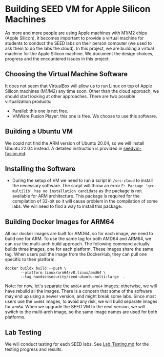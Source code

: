 # Building SEED VM for Apple Silicon Machines

As more and more people are using Apple machines with M1/M2
chips (Apple Silicon), it becomes important to provide 
a virtual machine for students to conduct the SEED labs 
on their person computer (we used to ask them to
do the labs the cloud). In this project, we are building 
a virtual machine for the Apple Silicon machine. 
We document the design choices, progress and the encountered 
issues in this project. 


## Choosing the Virtual Machine Software 

It does not seem that VirtualBox will allow us to run
Linux on top of Apple Silicon machines (M1/M2) any time soon.
Other than the cloud approach, we should start looking at
other approaches. There are two possible virtualization
products:

- Parallel: this one is not free.
- VMWare Fusion Player: this one is free. We choose to use this software.


## Building a Ubuntu VM

We could not find the ARM version of Ubuntu 20.04, so we will install
Ubuntu 22.04 instead. A detailed instruction is provided 
in [seedvm-fusion.md](./seedvm-fusion.md).


## Installing the Software 


- During the setup of VM we need to run a script in ```/src-cloud``` to install
  the necessary software. The script will throw an error ```E: Package 'gcc-multilib' has no installation candidate```
  as the package is not available for ARM architecture. This package is required for the compilation of 32-bit so it will cause
  problem in the compilation of some labs. We will need to find a way to install this package.


## Building Docker Images for ARM64 

All our docker images are built for AMD64, so for each image, we need to build 
one for ARM. To use the same tag for both AMD64 and ARM64, 
we can use the multi-arch build approach.
The following command actually builds three images, one for each platform.
These images share the same tag. When users pull the image from the DockerHub, 
they can pull one specific to their platform. 

```
docker buildx build --push \
       --platform linux/arm64/v8,linux/amd64 \ 
       --tag handsonsecurity/seed-ubuntu-multi:large  .
```


Note: for now, let's separate the `amd64` and `arm64` images;
otherwise, we will have rebuild all the images. 
There is a concern that some of the software may end up using a 
newer version, and might break some labs. Since most 
users use the `amd64` images, to avoid any risk, we will 
build separate images for `arm64`. 
When we upgrade the SEED VM to the next version, we 
will switch to the multi-arch image, so the same image 
names are used for both platforms. 


## Lab Testing 

We will conduct testing for each SEED labs. 
See [Lab_Testing.md](./Lab_Testing.md) for the testing progress and results. 

